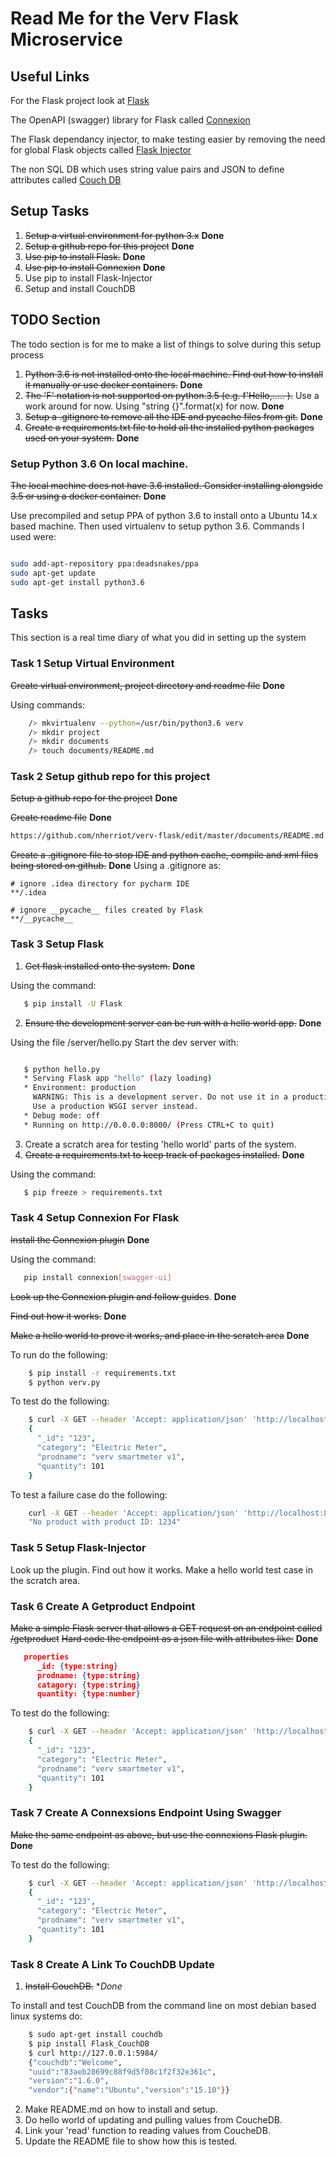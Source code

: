 # Read Me for the Verv Flask Microservice

## Useful Links

For the Flask project look at [Flask](http://flask.pocoo.org)

The OpenAPI (swagger) library for Flask called [Connexion](http://connexion.readthedocs.io/en/latest)

The Flask dependancy injector, to make testing easier by removing the need for global Flask objects called [Flask Injector](http://pypi.org/project/Flask-Injector)

The non SQL DB which uses string value pairs and JSON to define attributes called [Couch DB](http://couchdb.apache.org/)

## Setup Tasks

1. ~~Setup a virtual environment for python 3.x~~ **Done**
2. ~~Setup a github repo for this project~~ **Done**
2. ~~Use pip to install Flask.~~ **Done**
3. ~~Use pip to install Connexion~~ **Done**
4. Use pip to install Flask-Injector
5. Setup and install CouchDB

## TODO Section
The todo section is for me to make a list of things to solve during this setup process
1) ~~Python 3.6 is not installed onto the local machine. Find out how to install it manually or use docker containers.~~ **Done**
2) ~~The 'F' notation is not supported on python.3.5 (e.g. f'Hello,..... ).~~ Use a work around for now. Using "string {}".format(x) for now. **Done**
3) ~~Setup a .gitignore to remove all the IDE and pycache files from git.~~ **Done**
4) ~~Create a requirements.txt file to hold all the installed python packages used on your system.~~ **Done**


### Setup Python 3.6 On local machine.
~~The local machine does not have 3.6 installed. Consider installing alongside 3.5 or using
a docker container.~~ **Done**

Use precompiled and setup PPA of python 3.6 to install onto a Ubuntu 14.x based machine. Then used virtualenv to setup python 3.6. Commands I used were:

```bash

sudo add-apt-repository ppa:deadsnakes/ppa
sudo apt-get update
sudo apt-get install python3.6
```


## Tasks
This section is a real time diary of what you did in setting up the system


### Task 1 Setup Virtual Environment
~~Create virtual environment, project directory and readme file~~ **Done**


Using commands:

``` bash
	/> mkvirtualenv --python=/usr/bin/python3.6 verv
	/> mkdir project
	/> mkdir documents
	/> touch documents/README.md
```

### Task 2 Setup github repo for this project
~~Setup a github repo for the project~~ **Done**

~~Create readme file~~ **Done**
```bash
https://github.com/nherriot/verv-flask/edit/master/documents/README.md
```
~~Create a .gitignore file to stop IDE and python cache, compile and xml files being stored on github.~~ **Done**
Using a .gitignore as:

```
# ignore .idea directory for pycharm IDE
**/.idea

# ignore __pycache__ files created by Flask
**/__pycache__

```


### Task 3 Setup Flask
1. ~~Get flask installed onto the system.~~ **Done**


Using the command:
```bash
   $ pip install -U Flask
```

2. ~~Ensure the development server can be run with a hello world app.~~ **Done**

Using the file /server/hello.py
Start the dev server with:
```bash

   $ python hello.py
   * Serving Flask app "hello" (lazy loading)
   * Environment: production
     WARNING: This is a development server. Do not use it in a production deployment.
     Use a production WSGI server instead.
   * Debug mode: off
   * Running on http://0.0.0.0:8000/ (Press CTRL+C to quit)
```

3. Create a scratch area for testing 'hello world' parts of the system.
4. ~~Create a requirements.txt to keep track of packages installed.~~ **Done**

Using the command:
```bash
   $ pip freeze > requirements.txt
```

### Task 4 Setup Connexion For Flask
~~Install the Connexion plugin~~ **Done**

Using the command:
```bash
   pip install connexion[swagger-ui]
```

~~Look up the Connexion plugin and follow guides~~. **Done**

~~Find out how it works.~~ **Done**

~~Make a hello world to prove it works, and place in the scratch area~~ **Done**

To run do the following:
```bash
	$ pip install -r requirements.txt
	$ python verv.py
```

To test do the following:
```bash
	$ curl -X GET --header 'Accept: application/json' 'http://localhost:8000/v1.0/getproduct?prod_id=123'
	{
	  "_id": "123",
  	  "category": "Electric Meter",
  	  "prodname": "verv smartmeter v1",
  	  "quantity": 101
	}
```

To test a failure case do the following:
```bash
	curl -X GET --header 'Accept: application/json' 'http://localhost:8000/v1.0/getproduct?prod_id=1234'
	"No product with product ID: 1234"
```


### Task 5 Setup Flask-Injector
Look up the plugin.
Find out how it works.
Make a hello world test case in the scratch area.

### Task 6 Create A Getproduct Endpoint
~~Make a simple Flask server that allows a GET request on an endpoint called /getproduct~~
~~Hard code the endpoint as a json file with attributes like:~~ **Done**
```json
   properties
      _id: {type:string}
      prodname: {type:string}
      catagory: {type:string}
      quantity: {type:number}
```

To test do the following:
```bash
	$ curl -X GET --header 'Accept: application/json' 'http://localhost:8000/v1.0/getproduct?prod_id=123'
	{
	  "_id": "123",
  	  "category": "Electric Meter",
  	  "prodname": "verv smartmeter v1",
  	  "quantity": 101
	}

```

### Task 7 Create A Connexsions Endpoint Using Swagger

~~Make the same endpoint as above, but use the connexions Flask plugin.~~ **Done**

To test do the following:
```bash
	$ curl -X GET --header 'Accept: application/json' 'http://localhost:8000/v1.0/getproduct?prod_id=123'
	{
	  "_id": "123",
  	  "category": "Electric Meter",
  	  "prodname": "verv smartmeter v1",
  	  "quantity": 101
	}

```

### Task 8 Create A Link To CouchDB Update 

1. ~~Install CouchDB.~~ **Done*

To install and test CouchDB from the command line on most debian based linux systems do:

```bash
	$ sudo apt-get install couchdb
	$ pip install Flask_CouchDB
	$ curl http://127.0.0.1:5984/
	{"couchdb":"Welcome",
	"uuid":"83aeb28699c88f9d5f08c1f2f32e361c",
	"version":"1.6.0",
	"vendor":{"name":"Ubuntu","version":"15.10"}}
```


2. Make README.md on how to install and setup.
3. Do hello world of updating and pulling values from CoucheDB.
4. Link your 'read' function to reading values from CoucheDB.
5. Update the README file to show how this is tested.

